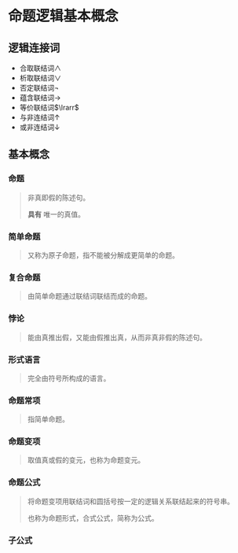 # 命题逻辑基本概念

## 逻辑连接词

- 合取联结词$\land$
- 析取联结词$\lor$
- 否定联结词$\lnot$
- 蕴含联结词$\to$
- 等价联结词$\lrarr$
- 与非连结词$\uparrow$
- 或非连结词$\downarrow$



## 基本概念

### 命题

> 非真即假的陈述句。
>
> **具有** 唯一的真值。

### 简单命题

> 又称为原子命题，指不能被分解成更简单的命题。

### 复合命题

> 由简单命题通过联结词联结而成的命题。

### 悖论

> 能由真推出假，又能由假推出真，从而非真非假的陈述句。

### 形式语言

> 完全由符号所构成的语言。

### 命题常项

> 指简单命题。

### 命题变项

> 取值真或假的变元，也称为命题变元。

### 命题公式

> 将命题变项用联结词和圆括号按一定的逻辑关系联结起来的符号串。
>
> 也称为命题形式，合式公式，简称为公式。

### 子公式

>